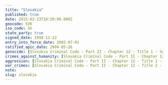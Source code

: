 ```yaml
---
title: "Slovakia"
published: true
date: 2015-02-23T18:50:00.000Z
geocode: SVK
iso_code: SK
state_party: true
signed_date: 1998-12-22
entry_into_force_date: 2002-07-01
ratified_apic_date: 2004-05-26
genocide: [Slovakia Criminal Code - Part II - Chapter 12 - Title 1 - Section 418](https://iccdb.hrlc.net/data/doc/458/keyword/46/)
crimes_against_humanity: [Slovakia Criminal Code - Part II - Chapter 12 - Title 2 - Section 432](https://iccdb.hrlc.net/data/doc/458/keyword/13/)
aggression: [Slovakia Criminal Code - Part II - Chapter 12 - Title 1 - Section 417](https://iccdb.hrlc.net/data/doc/458/keyword/1/)
war_crimes: [Slovakia Criminal Code - Part II - Chapter 12 - Title 2 - Sections 426-428, 431-435](https://iccdb.hrlc.net/data/doc/458/keyword/145/)
note:
slug: slovakia
---
```

